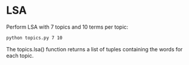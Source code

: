 # LSA
Perform LSA with 7 topics and 10 terms per topic:  
```bash
python topics.py 7 10
``` 

The topics.lsa() function returns a list of tuples containing the words for each topic.
